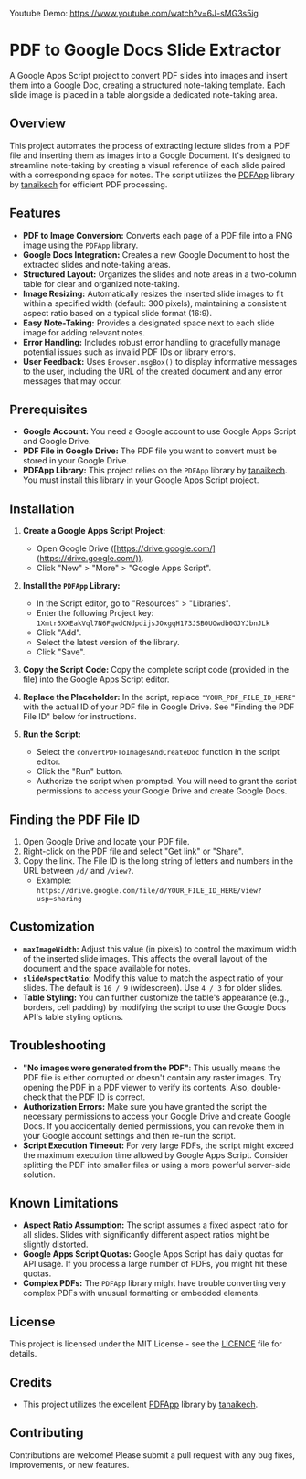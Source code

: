 Youtube Demo: https://www.youtube.com/watch?v=6J-sMG3s5ig

# PDF to Google Docs Slide Extractor

A Google Apps Script project to convert PDF slides into images and insert them into a Google Doc, creating a structured note-taking template.  Each slide image is placed in a table alongside a dedicated note-taking area.

## Overview

This project automates the process of extracting lecture slides from a PDF file and inserting them as images into a Google Document.  It's designed to streamline note-taking by creating a visual reference of each slide paired with a corresponding space for notes. The script utilizes the [PDFApp](https://github.com/tanaikech/PDFApp) library by [tanaikech](https://github.com/tanaikech) for efficient PDF processing.

## Features

*   **PDF to Image Conversion:** Converts each page of a PDF file into a PNG image using the `PDFApp` library.
*   **Google Docs Integration:** Creates a new Google Document to host the extracted slides and note-taking areas.
*   **Structured Layout:** Organizes the slides and note areas in a two-column table for clear and organized note-taking.
*   **Image Resizing:**  Automatically resizes the inserted slide images to fit within a specified width (default: 300 pixels), maintaining a consistent aspect ratio based on a typical slide format (16:9).
*   **Easy Note-Taking:** Provides a designated space next to each slide image for adding relevant notes.
*   **Error Handling:** Includes robust error handling to gracefully manage potential issues such as invalid PDF IDs or library errors.
*   **User Feedback:** Uses `Browser.msgBox()` to display informative messages to the user, including the URL of the created document and any error messages that may occur.

## Prerequisites

*   **Google Account:** You need a Google account to use Google Apps Script and Google Drive.
*   **PDF File in Google Drive:** The PDF file you want to convert must be stored in your Google Drive.
*   **PDFApp Library:** This project relies on the `PDFApp` library by [tanaikech](https://github.com/tanaikech).  You must install this library in your Google Apps Script project.

## Installation

1.  **Create a Google Apps Script Project:**
    *   Open Google Drive ([https://drive.google.com/](https://drive.google.com/)).
    *   Click "New" > "More" > "Google Apps Script".

2.  **Install the `PDFApp` Library:**
    *   In the Script editor, go to "Resources" > "Libraries".
    *   Enter the following Project key: `1Xmtr5XXEakVql7N6FqwdCNdpdijsJOxgqH173JSB0UOwdb0GJYJbnJLk`
    *   Click "Add".
    *   Select the latest version of the library.
    *   Click "Save".
  
4.  **Copy the Script Code:**  Copy the complete script code (provided in the file) into the Google Apps Script editor.

5.  **Replace the Placeholder:**  In the script, replace `"YOUR_PDF_FILE_ID_HERE"` with the actual ID of your PDF file in Google Drive.  See "Finding the PDF File ID" below for instructions.

6.  **Run the Script:**
    *   Select the `convertPDFToImagesAndCreateDoc` function in the script editor.
    *   Click the "Run" button.
    *   Authorize the script when prompted. You will need to grant the script permissions to access your Google Drive and create Google Docs.

## Finding the PDF File ID

1.  Open Google Drive and locate your PDF file.
2.  Right-click on the PDF file and select "Get link" or "Share".
3.  Copy the link. The File ID is the long string of letters and numbers in the URL between `/d/` and `/view?`.
    *   Example: `https://drive.google.com/file/d/YOUR_FILE_ID_HERE/view?usp=sharing`

## Customization

*   **`maxImageWidth`:**  Adjust this value (in pixels) to control the maximum width of the inserted slide images.  This affects the overall layout of the document and the space available for notes.
*   **`slideAspectRatio`:**  Modify this value to match the aspect ratio of your slides.  The default is `16 / 9` (widescreen).  Use `4 / 3` for older slides.
*   **Table Styling:** You can further customize the table's appearance (e.g., borders, cell padding) by modifying the script to use the Google Docs API's table styling options.

## Troubleshooting

*   **"No images were generated from the PDF"**: This usually means the PDF file is either corrupted or doesn't contain any raster images.  Try opening the PDF in a PDF viewer to verify its contents.  Also, double-check that the PDF ID is correct.
*   **Authorization Errors:**  Make sure you have granted the script the necessary permissions to access your Google Drive and create Google Docs.  If you accidentally denied permissions, you can revoke them in your Google account settings and then re-run the script.
*   **Script Execution Timeout:**  For very large PDFs, the script might exceed the maximum execution time allowed by Google Apps Script.  Consider splitting the PDF into smaller files or using a more powerful server-side solution.

## Known Limitations

*   **Aspect Ratio Assumption:**  The script assumes a fixed aspect ratio for all slides.  Slides with significantly different aspect ratios might be slightly distorted.
*   **Google Apps Script Quotas:** Google Apps Script has daily quotas for API usage. If you process a large number of PDFs, you might hit these quotas.
*   **Complex PDFs:** The `PDFApp` library might have trouble converting very complex PDFs with unusual formatting or embedded elements.

## License

This project is licensed under the MIT License - see the [LICENCE](LICENCE) file for details.

## Credits

*   This project utilizes the excellent [PDFApp](https://github.com/tanaikech/PDFApp) library by [tanaikech](https://github.com/tanaikech).

## Contributing

Contributions are welcome! Please submit a pull request with any bug fixes, improvements, or new features.

